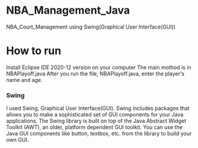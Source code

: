 # NBA_Management_Java
NBA_Court_Management using Swing(Graphical User Interface(GUI))

# How to run
Install Eclipse IDE 2020-12 version on your computer
The main mothod is in NBAPlayoff.java
After you run the file, NBAPlayoff.java, enter the player's name and age. 

### Swing
I used Swing, Graphical User Interface(GUI). 
Swing includes packages that allows you to make a sophisticated set of GUI components for your Java applications. 
The Swing library is built on top of the Java Abstract Widget Toolkit (AWT), an older, platform dependent GUI toolkit. 
You can use the Java GUI components like button, textbox, etc. from the library to build your own GUI.
